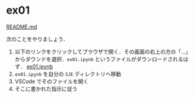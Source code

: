 # ex01

[README.md](./README.md)

次のことをやりましょう．

1. 以下のリンクをクリックしてブラウザで開く．その画面の右上の方の「...」からダウンドを選択．`ex01.ipynb` というファイルがダウンロードされるはず．
[ex01.ipynb](./ex01.ipynb)
1. `ex01.ipynb` を自分の `SJE` ディレクトリへ移動
1. VSCode でそのファイルを開く
1. そこに書かれた指示に従う